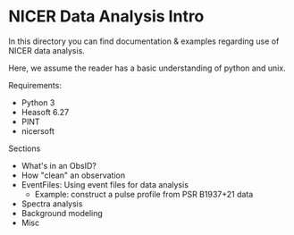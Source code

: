 # NICER Data Analysis Intro

In this directory you can find documentation & examples regarding use of NICER data analysis. 

Here, we assume the reader has a basic understanding of python and unix. 

Requirements: 
* Python 3
* Heasoft 6.27
* PINT
* nicersoft

Sections
* What's in an ObsID?
* How "clean" an observation
* EventFiles: Using event files for data analysis
    * Example: construct a pulse profile from PSR B1937+21 data
* Spectra analysis
* Background modeling
* Misc
